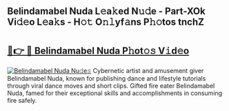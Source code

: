 ## Belindamabel Nuda L𝚎a𝚔ed N𝚞𝚍e - Part-XOk Vi𝚍𝚎o L𝚎a𝚔s - H𝚘𝚝 O𝚗𝚕yf𝚊ns P𝚑𝚘tos tnchZ

# <h2><a href="http://kf4i6j.oniu.top/?m=Belindamabel+Nuda">🔗👉 🔴 Belindamabel Nuda P𝚑ot𝚘𝚜 V𝚒d𝚎o</a></h2>

[![Belindamabel Nuda Nu𝚍e𝚜](https://i.imgur.com/0qMVB7G.gif)](http://kf4i6j.oniu.top/?m=Belindamabel+Nuda)
Cybernetic artist and amusement giver Belindamabel Nuda, known for publishing dance and lifestyle tutorials through viral dance moves and short clips. Gifted fire eater Belindamabel Nuda, famed for their exceptional skills and accomplishments in consuming fire safely.  
